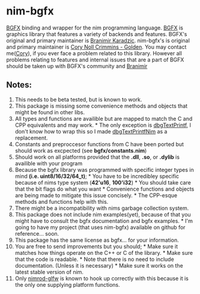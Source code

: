 # nim-bgfx
[BGFX](https://github.com/bkaradzic/bgfx) binding and wrapper for the nim programming language.
[BGFX](https://github.com/bkaradzic/bgfx) is graphics library that features a variety of backends and features.
BGFX's original and primary maintainer is [Branimir Karadzic](https://github.com/bkaradzic).
nim-bgfx's is original and primary maintainer is [Cory Noll Crimmins - Golden](https://github.com/Halsys).
You may contact me([Cory](https://github.com/Halsys)), if you ever face a problem related to this library. However all problems relating to features and internal issues that are a part of BGFX should be taken up with BGFX's community and [Branimir](https://github.com/bkaradzic)

## Notes:
  1. This needs to be beta tested, but is known to work.
  2. This package is missing some convenience methods and objects that might be found in other libs.
  3. All types and functions are availible but are mapped to match the C and CPP equivalents and may work. 
    * The only exception is [dbgTextPrintf](https://github.com/bkaradzic/bgfx/blob/master/include/bgfx/bgfx.h#L1109), I don't know how to wrap this so I made [dbgTextPrintfNim](https://github.com/Halsys/nim-bgfx/blob/master/bgfx/bgfx.nim#L327) as a replacement.
  4. Constants and preproccesor functions from C have been ported but should work as excpected (see **bgfx/constants.nim**)
  5. Should work on all platforms provided that the **.dll**, **.so**, or **.dylib** is availible with your program
  6. Because the bgfx library was programmed with specific integer types in mind **(i.e. uint8/16/32/64_t)**;
    * You have to be incredibley specific because of nims type system (**42'u16**, **100'i32**)
    * You should take care that the bit flags do what you want
    * Convenience functions and objects are being made to mitigate this issue concisely.
    * The CPP-esque methods and functions help with this.
  7. There might be a incompatibility with nims garbage collection system.
  8. This package does not include nim examples(yet), because of that you might have to consult the bgfx documentation and bgfx examples.
    * I'm going to have my project (that uses nim-bgfx) available on github for reference... soon.
  9. This package has the same license as bgfx... for your information.
  10. You are free to send improvements but you should;
    * Make sure it matches how things operate on the C++ or C of the library.
    * Make sure that the code is readable.
    * Note that there is no need to include documentation. (Unless it is necessary)
    * Make sure it works on the latest stable version of nim.
  11. Only [nimrod-glfw](https://github.com/Halsys/nimrod-glfw) is known to hook up correctly with this because it is the only one supplying platform functions.
